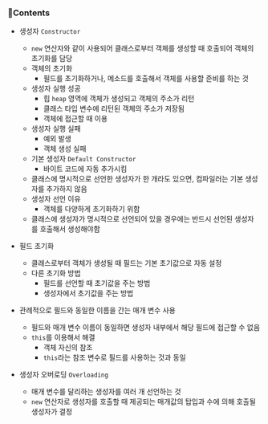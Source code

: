 ### 📒Contents

- 생성자 `Constructor`
    + `new` 연산자와 같이 사용되어 클래스로부터 객체를 생성할 때 호출되어 객체의 초기화를 담당
    + 객체의 초기화
        * 필드를 초기화하거나, 메소드를 호출해서 객체를 사용할 준비를 하는 것
    + 생성자 실행 성공
        * 힙 `heap` 영역에 객체가 생성되고 객체의 주소가 리턴
        * 클래스 타입 변수에 리턴된 객체의 주소가 저장됨
        * 객체에 접근할 때 이용
    + 생성자 실행 실패
        * 예외 발생
        * 객체 생성 실패
    + 기본 생성자 `Default Constructor`
        * 바이트 코드에 자동 추가시킴
    + 클래스에 명시적으로 선언한 생성자가 한 개라도 있으면, 컴파일러는 기본 생성자를 추가하지 않음
    + 생성자 선언 이유
        * 객체를 다양하게 초기화하기 위함
    + 클래스에 생성자가 명시적으로 선언되어 있을 경우에는 반드시 선언된 생성자를 호출해서 생성해야함

- 필드 초기화
    + 클래스로부터 객체가 생성될 때 필드는 기본 초기값으로 자동 설정
    + 다른 초기화 방법
        * 필드를 선언할 때 초기값을 주는 방법
        * 생성자에서 초기값을 주는 방법
    
- 관례적으로 필드와 동일한 이름을 간는 매개 변수 사용
    + 필드와 매개 변수 이름이 동일하면 생성자 내부에서 해당 필드에 접근할 수 없음
    + `this`를 이용해서 해결
        * 객체 자신의 참조
        * `this`라는 참조 변수로 필드를 사용하는 것과 동일

- 생성자 오버로딩 `Overloading`
    + 매개 변수를 달리하는 생성자를 여러 개 선언하는 것
    + `new` 연산자로 생성자를 호출할 때 제공되는 매개값의 탑입과 수에 의해 호출될 생성자가 결정